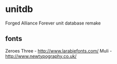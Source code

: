 unitdb
======

Forged Alliance Forever unit database remake


fonts
-----

Zeroes Three - http://www.larabiefonts.com/
Muli - http://www.newtypography.co.uk/